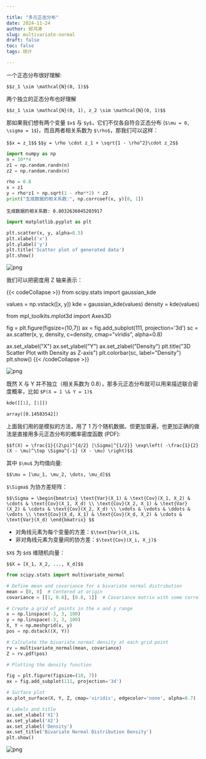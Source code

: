 ```yaml
---

title: "多元正态分布"
date: 2024-11-24
author: 郝鸿涛
slug: multivariate-normal
draft: false
toc: false
tags: 统计

---
```


一个正态分布很好理解:

`$$z_1 \sim \mathcal{N}(0, 1)$$`

两个独立的正态分布也好理解

`$$z_1 \sim \mathcal{N}(0, 1), z_2 \sim \mathcal{N}(0, 1)$$`

那如果我们想有两个变量 `$x$` 与 `$y$`，它们不仅各自符合正态分布 (`$\mu = 0, \sigma = 1$`)，而且两者相关系数为 `$\rho$`，那我们可以这样：

`$$x = z_1$$` 
`$$y = \rho \cdot z_1 + \sqrt{1 - \rho^2}\cdot z_2$$`


```python
import numpy as np 
n = 10**4
z1 = np.random.randn(n)
z2 = np.random.randn(n)

rho = 0.8
x = z1 
y = rho*z1 + np.sqrt(1 - rho**2) * z2 
print("生成数据的相关系数:", np.corrcoef(x, y)[0, 1])
```

    生成数据的相关系数: 0.8032636045203917



```python
import matplotlib.pyplot as plt

plt.scatter(x, y, alpha=0.5)
plt.xlabel('x')
plt.ylabel('y')
plt.title('Scatter plot of generated data')
plt.show()

```


    
![png](/cn/blog/2024-11-24-multi-normal_files/2024-11-24-multi-normal_3_0.png)
    


我们可以把密度用 Z 轴来表示：


{{< codeCollapse >}}
from scipy.stats import gaussian_kde 

values = np.vstack([x, y])
kde = gaussian_kde(values)
density = kde(values)

from mpl_toolkits.mplot3d import Axes3D

fig = plt.figure(figsize=(10,7))
ax = fig.add_subplot(111, projection='3d')
sc = ax.scatter(x, y, density, c=density, cmap="viridis", alpha=0.8)

ax.set_xlabel("X")
ax.set_ylabel("Y")
ax.set_zlabel("Density")
plt.title("3D Scatter Plot with Density as Z-axis")
plt.colorbar(sc, label="Density")
plt.show()
{{< /codeCollapse >}}


    
![png](/cn/blog/2024-11-24-multi-normal_files/2024-11-24-multi-normal_5_0.png)
    


既然 X 与 Y 并不独立（相关系数为 0.8），那多元正态分布就可以用来描述联合密度概率，比如 `$P(X = 1 \& Y = 1)$`


```python
kde([[1], [1]])
```




    array([0.14583542])



上面我们用的是模拟的方法，用了 1 万个随机数据。但更加普遍，也更加正确的做法是直接用多元正态分布的概率密度函数 (PDF):

`$$f(X) = \frac{1}{(2\pi)^{d/2} |\Sigma|^{1/2}} \exp\left( -\frac{1}{2} (X - \mu)^\top \Sigma^{-1} (X - \mu) \right)$$`

其中 `$\mu$` 为均值向量:

`$$\mu = [\mu_1, \mu_2, \dots, \mu_d]$$`

`$\Sigma$` 为协方差矩阵：

`$$\Sigma =
   \begin{bmatrix}
   \text{Var}(X_1) & \text{Cov}(X_1, X_2) & \cdots & \text{Cov}(X_1, X_d) \\
   \text{Cov}(X_2, X_1) & \text{Var}(X_2) & \cdots & \text{Cov}(X_2, X_d) \\
   \vdots & \vdots & \ddots & \vdots \\
   \text{Cov}(X_d, X_1) & \text{Cov}(X_d, X_2) & \cdots & \text{Var}(X_d)
   \end{bmatrix}
$$`

- 对角线元素为每个变量的方差：`$\text{Var}(X_i)$`。
- 非对角线元素为变量间的协方差：`$\text{Cov}(X_i, X_j)$`

`$X$` 为 `$d$` 维随机向量：

`$$X = [X_1, X_2, ..., X_d]$$`


```python
from scipy.stats import multivariate_normal

# Define mean and covariance for a bivariate normal distribution
mean = [0, 0]  # Centered at origin
covariance = [[1, 0.8], [0.8, 1]]  # Covariance matrix with some correlation

# Create a grid of points in the x and y range
x = np.linspace(-3, 3, 100)
y = np.linspace(-3, 3, 100)
X, Y = np.meshgrid(x, y)
pos = np.dstack((X, Y))

# Calculate the bivariate normal density at each grid point
rv = multivariate_normal(mean, covariance)
Z = rv.pdf(pos)

# Plotting the density function

fig = plt.figure(figsize=(10, 7))
ax = fig.add_subplot(111, projection='3d')

# Surface plot
ax.plot_surface(X, Y, Z, cmap='viridis', edgecolor='none', alpha=0.7)

# Labels and title
ax.set_xlabel('X1')
ax.set_ylabel('X2')
ax.set_zlabel('Density')
ax.set_title('Bivariate Normal Distribution Density')
plt.show()
```


    
![png](/cn/blog/2024-11-24-multi-normal_files/2024-11-24-multi-normal_9_0.png)
    

